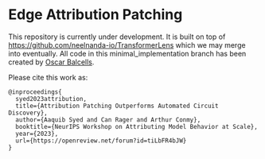 # Edge Attribution Patching

This repository is currently under development. It is built on top of https://github.com/neelnanda-io/TransformerLens which we may merge into eventually. 
All code in this minimal_implementation branch has been created by [Oscar Balcells](https://github.com/obalcells).

Please cite this work as:
```
@inproceedings{
  syed2023attribution,
  title={Attribution Patching Outperforms Automated Circuit Discovery},
  author={Aaquib Syed and Can Rager and Arthur Conmy},
  booktitle={NeurIPS Workshop on Attributing Model Behavior at Scale},
  year={2023},
  url={https://openreview.net/forum?id=tiLbFR4bJW}
}
```
